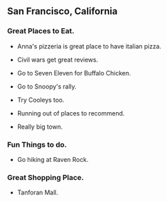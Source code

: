 ## San Francisco, California

### Great Places to Eat.
- Anna's pizzeria is great place to have italian pizza. 
- Civil wars get great reviews.
- Go to Seven Eleven for Buffalo Chicken.

- Go to Snoopy's rally.
- Try Cooleys too.

- Running out of places to recommend.
- Really big town.


### Fun Things to do.
- Go hiking at Raven Rock.

### Great Shopping Place.
- Tanforan Mall.
